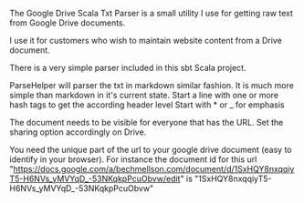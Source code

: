 The Google Drive Scala Txt Parser is a small utility I use for getting raw text from Google Drive documents.

I use it for customers who wish to maintain website content from a Drive document.

There is a very simple parser included in this sbt Scala project.

ParseHelper will parser the txt in markdown similar fashion.
It is much more simple than markdown in it's current state.
Start a line with one or more hash tags to get the according header level
Start with * or _ for emphasis

The document needs to be visible for everyone that has the URL.
Set the sharing option accordingly on Drive.

You need the unique part of the url to your google drive document (easy to identify in your browser).
For instance the document id for this url "https://docs.google.com/a/bechmellson.com/document/d/1SxHQY8nxqqiyT5-H6NVs_yMVYqD_-53NKqkpPcuObvw/edit" is "1SxHQY8nxqqiyT5-H6NVs_yMVYqD_-53NKqkpPcuObvw"